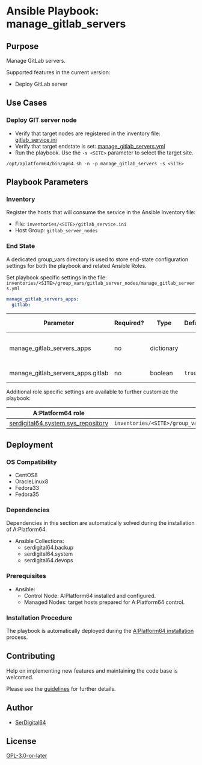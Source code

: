 # Ansible Playbook: manage_gitlab_servers

## Purpose

Manage GitLab servers.

Supported features in the current version:

- Deploy GitLab server

## Use Cases

### Deploy GIT server node

- Verify that target nodes are registered in the inventory file: [gitlab_service.ini](#inventory)
- Verify that target endstate is set: [manage_gitlab_servers.yml](#end-state)
- Run the playbook. Use the `-s <SITE>` parameter to select the target site.

```shell
/opt/aplatform64/bin/ap64.sh -n -p manage_gitlab_servers -s <SITE>
```

## Playbook Parameters

### Inventory

Register the hosts that will consume the service in the Ansible Inventory file:

- File: `inventories/<SITE>/gitlab_service.ini`
- Host Group: `gitlab_server_nodes`

### End State

A dedicated group_vars directory is used to store end-state configuration settings for both the playbook and related Ansible Roles.

Set playbook specific settings in the file: `inventories/<SITE>/group_vars/gitlab_server_nodes/manage_gitlab_servers.yml`

```yaml
manage_gitlab_servers_apps:
  gitlab:
```

| Parameter                         | Required? | Type       | Default | Purpose / Value                           |
| --------------------------------- | --------- | ---------- | ------- | ----------------------------------------- |
| manage_gitlab_servers_apps        | no        | dictionary |         | Define what applications will be deployed |
| manage_gitlab_servers_apps.gitlab | no        | boolean    | `true`  | Deploy the application?                   |

Additional role specific settings are available to further customize the playbook:

| A:Platform64 role                                                                        | group_vars file                                                            |
| ---------------------------------------------------------------------------------------- | -------------------------------------------------------------------------- |
| [serdigital64.system.sys_repository](../roles/sys_repository.md#role-parameters)         | `inventories/<SITE>/group_vars/gitlab_server_nodes/sys_repository.yml`     |

## Deployment

### OS Compatibility

- CentOS8
- OracleLinux8
- Fedora33
- Fedora35

### Dependencies

Dependencies in this section are automatically solved during the installation of A:Platform64.

- Ansible Collections:
  - serdigital64.backup
  - serdigital64.system
  - serdigital64.devops

### Prerequisites

- Ansible:
  - Control Node: A:Platform64 installed and configured.
  - Managed Nodes: target hosts prepared for A:Platform64 control.

### Installation Procedure

The playbook is automatically deployed during the [A:Platform64 installation](/#installation) process.

## Contributing

Help on implementing new features and maintaining the code base is welcomed.

Please see the [guidelines](https://aplatform64.readthedocs.io/en/latest/contributing/CONTRIBUTING) for further details.

## Author

- [SerDigital64](https://serdigital64.github.io/)

## License

[GPL-3.0-or-later](https://www.gnu.org/licenses/gpl-3.0.txt)

